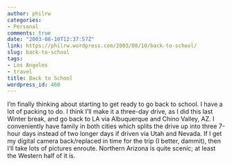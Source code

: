 ```yaml
---
author: philrw
categories:
- Personal
comments: true
date: "2003-08-10T12:37:57Z"
link: https://philrw.wordpress.com/2003/08/10/back-to-school/
slug: back-to-school
tags:
- Los Angeles
- travel
title: Back to School
wordpress_id: 460
---
```


I’m finally thinking about starting to get ready to go back to school. I have a lot of packing to do. I think I’ll make it a three-day drive, as I did this last Winter break, and go back to LA via Albuquerque and Chino Valley, AZ. I conveniently have family in both cities which splits the drive up into three 7-hour days instead of two longer days if driven via Utah and Nevada. If I get my digital camera back/replaced in time for the trip (I better, dammit), then I’ll take lots of pictures enroute. Northern Arizona is quite scenic; at least the Western half of it is.
